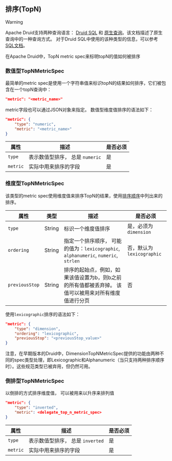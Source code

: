 <!-- toc -->

<script async src="https://pagead2.googlesyndication.com/pagead/js/adsbygoogle.js"></script>
<ins class="adsbygoogle"
     style="display:block; text-align:center;"
     data-ad-layout="in-article"
     data-ad-format="fluid"
     data-ad-client="ca-pub-8828078415045620"
     data-ad-slot="7586680510"></ins>
<script>
     (adsbygoogle = window.adsbygoogle || []).push({});
</script>

## 排序(TopN)

> [!WARNING]
> Apache Druid支持两种查询语言： [Druid SQL](druidsql.md) 和 [原生查询](makeNativeQueries.md)。该文档描述了原生查询中的一种查询方式。 对于Druid SQL中使用的该种类型的信息，可以参考 [SQL文档](druidsql.md)。

在Apache Druid中，TopN metric spec来标明topN的值如何被排序

### 数值型TopNMetricSpec

最简单的metric spec是使用一个字符串值来标识topN的结果如何排序，它们被包含在一个topN查询中：

```json
"metric": "<metric_name>"
```

metric字段也可以通过JSON对象来指定。 数值型维度值排序的语法如下：

```json
"metric": {
    "type": "numeric",
    "metric": "<metric_name>"
}
```

| 属性 | 描述 | 是否必须 |
|-|-|-|
| `type` | 表示数值型排序， 总是 `numeric` | 是 |
| `metric` | 实际中用来排序的字段 | 是 |

### 维度型TopNMetricSpec

该类型的metric spec使用维度值来排序TopN的结果，使用[排序顺序](sorting-orders.md)中列出来的排序。

| 属性 | 类型 | 描述 | 是否必须 |
|-|-|-|-|
| `type` | String | 标识一个维度值排序 | 是，必须为`dimension` |
| `ordering` | String | 指定一个排序顺序， 可能的值为：`lexicographic`, `alphanumeric`, `numeric`, `strlen` | 否，默认为`lexicographic` |
| `previousStop` | String | 排序的起始点，例如，如果该值设置为b，则b之前的所有值都被丢弃掉。 该值可以被用来对所有维度值进行分页 | 否 |

使用`lexicographic`排序的语法如下：

```json
"metric": {
    "type": "dimension",
    "ordering": "lexicographic",
    "previousStop": "<previousStop_value>"
}
```

注意，在早期版本的Druid中，DimensionTopNMetricSpec提供的功能由两种不同的spec类型处理，即Lexicographic和Alphanumeric（当只支持两种排序顺序时）。这些规范类型已被弃用，但仍然可用。

### 倒排型TopNMetricSpec

以倒排的方式排序维度值， 可以被用来以升序来排列值

```json
"metric": {
    "type": "inverted",
    "metric": <delegate_top_n_metric_spec>
}
```

| 属性 | 描述 | 是否必须 |
|-|-|-|
| `type` | 表示数值型排序， 总是 `inverted` | 是 |
| `metric` | 实际中用来排序的字段 | 是 |